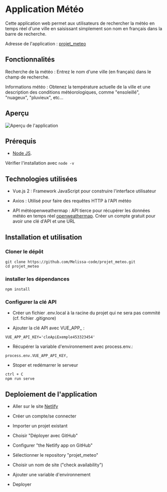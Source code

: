 # Application Météo

Cette application web permet aux utilisateurs de rechercher la météo en temps réel d'une ville en saisissant simplement son nom en français dans la barre de recherche.

Adresse de l'application : [projet_meteo](https://applicationmeteo.netlify.app/)


## Fonctionnalités

Recherche de la météo : Entrez le nom d'une ville (en français) dans le champ de recherche.

Informations météo : Obtenez la température actuelle de la ville et une description des conditions météorologiques, comme "ensoleillé", "nuageux", "pluvieux", etc...


## Aperçu

![Aperçu de l'application](images/screenshot.png)


## Prérequis 

- [Node JS](https://nodejs.org). 

Vérifier l'installation avec `node -v`


## Technologies utilisées

- Vue.js 2 : Framework JavaScript pour construire l'interface utilisateur

- Axios : Utilisé pour faire des requêtes HTTP à l'API météo

- API météopenweathermap : API tierce pour récupérer les données météo en temps réel [openweathermap](https://openweathermap.org). Créer un compte gratuit pour avoir une clé d'API et une URL 


## Installation et utilisation

### Cloner le dépôt 
```
git clone https://github.com/Melissa-code/projet_meteo.git
cd projet_meteo 
```

### installer les dépendances
```
npm install
```

### Configurer la clé API

- Créer un fichier .env.local à la racine du projet qui ne sera pas commité (cf. fichier .gitignore)

- Ajouter la clé API avec VUE_APP_ : 
```
VUE_APP_API_KEY='cleApiExemple453323454'
```

- Récupérer la variable d'environnement avec process.env.:
```
process.env.VUE_APP_API_KEY,
```

- Stoper et redémarrer le serveur 
```
ctrl + C 
npm run serve
```

## Deploiement de l'application 

- Aller sur le site [Netlify](https://app.netlify.com)

- Créer un compte/se connecter

- Importer un projet existant

- Choisir "Déployer avec GitHub" 

- Configurer "the Netlify app on GitHub"

- Sélectionner le repository "projet_meteo"

- Choisir un nom de site ("check availability")

- Ajouter une variable d'environnement 

- Deployer 
